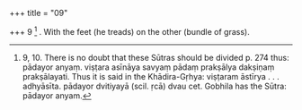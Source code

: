 +++
title = "09"

+++
9 [^5] . With the feet (he treads) on the other (bundle of grass).


[^5]:  9, 10. There is no doubt that these Sūtras should be divided p. 274 thus: pādayor anyaṃ. viṣṭara asīnāya savyaṃ pādaṃ prakṣālya dakṣiṇaṃ prakṣālayati. Thus it is said in the Khādira-Gṛhya: viṣṭaram āstīrya . . . adhyāsīta. pādayor dvitiyayā (scil. ṛcā) dvau cet. Gobhila has the Sūtra: pādayor anyam.

